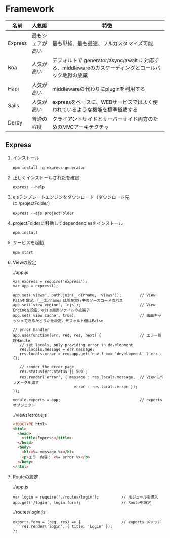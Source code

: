 # Framework

   名前 | 人気度 | 特徴
   ---------| ----------------|--------------------------------------------------------------
   Express  | 最もシェアが高い | 最も単純、最も最速、フルカスタマイズ可能
   Koa      | 人気が高い | デフォルトで generator/async/await に対応する、middlewareのカスケーディングとコールバック地獄の放棄
   Hapi     | 人気が高い | middlewareの代わりにpluginを利用する
   Sails    | 人気が高い | expressをベースに、WEBサービスではよく使われているような機能を標準搭載する
   Derby    | 普通の程度 | クライアントサイドとサーバーサイド両方のためのMVCアーキテクチャ

## Express
1. インストール

   ```
   npm install -g express-generator
   ```

1. 正しくインストールされたを確認

   ```
   express --help
   ```

1. ejsテンプレートエンジンをダウンロード（ダウンロード先は./projectFolder）

   ```
   express --ejs projectFolder
   ```

1. projectFolderに移動してdependenciesをインストール

   ```
   npm install
   ```

1. サービスを起動

   ```
   npm start
   ```

1. Viewの設定
   
   ./app.js

   ```node
   var express = require('express');
   var app = express();

   app.set('views', path.join(__dirname, 'views'));        // View Pathを設定、『__dirname』は現在実行中のソースコードのパス
   app.set('view engine', 'ejs');                          // View Engineを設定、ejsは画面ファイルの拡張子
   app.set('view cache', true);                            // 画面キャッシュできるかどうかを設定、デフォルト値はFalse

   // error handler
   app.use(function(err, req, res, next) {                 // エラー処理Handler
      // set locals, only providing error in development
      res.locals.message = err.message;
      res.locals.error = req.app.get('env') === 'development' ? err : {};

      // render the error page
      res.status(err.status || 500);
      res.render('error', { message : res.locals.message,  // Viewにパラメータを渡す
                              error : res.locals.error });
   });

   module.exports = app;                                   // exports オブジェクト
   ```

   ./views/error.ejs

   ```html
   <!DOCTYPE html>
   <html>
     <head>
       <title>Express</title>
     </head>
     <body>
       <h1><%= message %></h1>
       <p>エラー内容： <%= error %></p>
     </body>
   </html>
   ```

1. Routeの設定
   
   ./app.js

   ```node
   var login = require('./routes/login');          // モジュールを導入
   app.get('/login', login.form);                  // Routeを設定
   ```

   ./routes/login.js

   ```node
   exports.form = (req, res) => {                  // exports メソッド
       res.render('login', { title: 'Login' });
   };
   ```